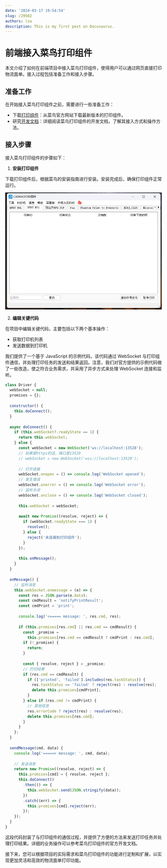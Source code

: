 ```yaml
---
date: '2024-03-17 19:54:54'
slug: /29502
authors: lzw
description: This is my first post on Docusaurus.
---
```


# 前端接入菜鸟打印组件

本文介绍了如何在前端项目中接入菜鸟打印组件，使得用户可以通过网页直接打印物流面单。接入过程包括准备工作和接入步骤。

<!-- truncate -->

## 准备工作

在开始接入菜鸟打印组件之前，需要进行一些准备工作：

- 下载[打印组件](https://page.cainiao.com/waybill/cloud_printing/home.html?spm=a262a.ap-detail.0.0.5aec3651pQobvi&wd=&eqid=e369c51b00001fff0000000664d38098)：从菜鸟官方网站下载最新版本的打印组件。
- 研究[开发文档](https://open.taobao.com/doc.htm?docId=107014&docType=1#ss9)：详细阅读菜鸟打印组件的开发文档，了解其接入方式和操作方法。

## 接入步骤

接入菜鸟打印组件的步骤如下：

1. **安装打印组件**

下载打印组件后，根据菜鸟的安装指南进行安装。安装完成后，确保打印组件正常运行。

![alt text](./images/image2024-2-29_17-12-57.webp)

2. **编辑关键代码**

在项目中编辑关键代码，主要包括以下两个基本操作：

- 获取打印机列表
- 发送数据到打印机

我们提供了一个基于 JavaScript 的示例代码，该代码通过 WebSocket 与打印组件通信，并处理打印任务的发送和结果返回。注意，我们对官方提供的示例代码做了一些改造，使之符合业务需求，并采用了异步方式来处理 WebSocket 连接和监听。

```js
class Driver {
  webSocket = null;
  promises = {};

  constructor() {
    this.doConnect();
  }

  async doConnect() {
    if (this.webSocket?.readyState == 1) {
      return this.webSocket;
    } else {
      const webSocket = new WebSocket('ws://localhost:13528');
      // 如果是https的话，端口是13529
      // webSocket = new WebSocket('wss://localhost:13529');

      // 打开连接
      webSocket.onopen = () => console.log('WebSocket opened');
      // 发生错误
      webSocket.onerror = () => console.log('WebSocket error');
      // 监听关闭
      webSocket.onclose = () => console.log('WebSocket closed');

      this.webSocket = webSocket;

      await new Promise((resolve, reject) => {
        if (webSocket.readyState === 1) {
          resolve();
        } else {
          reject('未连接到打印组件');
        }
      });

      this.onMessage();
    }
  }

  onMessage() {
    // 监听消息
    this.webSocket.onmessage = (e) => {
      const res = JSON.parse(e.data);
      const cmdResult = 'notifyPrintResult';
      const cmdPrint = 'print';

      console.log('<===== message: ', res.cmd, res);

      if (this.promises[res.cmd] || res.cmd == cmdResult) {
        const _promise =
          this.promises[res.cmd == cmdResult ? cmdPrint : res.cmd];
        if (!_promise) {
          return;
        }

        const { resolve, reject } = _promise;
        // 打印结果
        if (res.cmd == cmdResult) {
          if (['printed', 'failed'].includes(res.taskStatus)) {
            res.taskStatus == 'failed' ? reject(res) : resolve(res);
            delete this.promises[cmdPrint];
          }
        } else if (res.cmd != cmdPrint) {
          // 其他信息
          res.errorCode ? reject(res) : resolve(res);
          delete this.promises[res.cmd];
        }
      }
    };
  }

  sendMessage(cmd, data) {
    console.log('=====> message: ', cmd, data);

    // 发送消息
    return new Promise((resolve, reject) => {
      this.promises[cmd] = { resolve, reject };
      this.doConnect()
        .then(() => {
          this.webSocket.send(JSON.stringify(data));
        })
        .catch((err) => {
          this.promises[cmd].reject(err);
        });
    });
  }
}
```

这段代码封装了与打印组件的通信过程，并提供了方便的方法来发送打印任务并处理打印结果。详细的业务操作可以参考菜鸟打印组件的官方开发文档。

接下来，您可以根据项目的实际需求和菜鸟打印组件的功能进行定制和扩展，以实现更加灵活和高效的物流面单打印功能。
